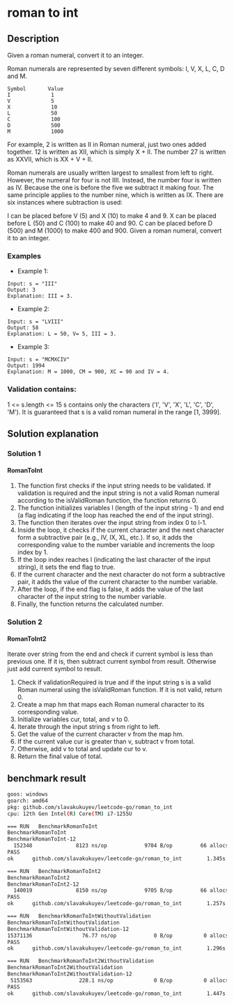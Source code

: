 # roman to int

## Description
Given a roman numeral, convert it to an integer.

Roman numerals are represented by seven different symbols: I, V, X, L, C, D and M.

```
Symbol       Value
I             1
V             5
X             10
L             50
C             100
D             500
M             1000
```

For example, 2 is written as II in Roman numeral, just two ones added together. 12 is written as XII, which is simply X + II. The number 27 is written as XXVII, which is XX + V + II.


Roman numerals are usually written largest to smallest from left to right. However, the numeral for four is not IIII. Instead, the number four is written as IV. Because the one is before the five we subtract it making four. The same principle applies to the number nine, which is written as IX. There are six instances where subtraction is used:

I can be placed before V (5) and X (10) to make 4 and 9. 
X can be placed before L (50) and C (100) to make 40 and 90. 
C can be placed before D (500) and M (1000) to make 400 and 900.
Given a roman numeral, convert it to an integer.


### Examples
* Example 1:

```
Input: s = "III"
Output: 3
Explanation: III = 3.
```


* Example 2:

```
Input: s = "LVIII"
Output: 58
Explanation: L = 50, V= 5, III = 3.
```

* Example 3:

```
Input: s = "MCMXCIV"
Output: 1994
Explanation: M = 1000, CM = 900, XC = 90 and IV = 4.
```

### Validation contains:
1 <= s.length <= 15
s contains only the characters ('I', 'V', 'X', 'L', 'C', 'D', 'M').
It is guaranteed that s is a valid roman numeral in the range [1, 3999].

## Solution explanation
### Solution 1
#### RomanToInt 

1. The function first checks if the input string needs to be validated. If validation is required and the input string is not a valid Roman numeral according to the isValidRoman function, the function returns 0.
2. The function initializes variables l (length of the input string - 1) and end (a flag indicating if the loop has reached the end of the input string).
3. The function then iterates over the input string from index 0 to l-1.
4. Inside the loop, it checks if the current character and the next character form a subtractive pair (e.g., IV, IX, XL, etc.). If so, it adds the corresponding value to the number variable and increments the loop index by 1.
5. If the loop index reaches l (indicating the last character of the input string), it sets the end flag to true.
6. If the current character and the next character do not form a subtractive pair, it adds the value of the current character to the number variable.
7. After the loop, if the end flag is false, it adds the value of the last character of the input string to the number variable.
8. Finally, the function returns the calculated number.

### Solution 2
#### RomanToInt2
Iterate over string from the end and check if current symbol is less than previous one. If it is, then subtract current symbol from result. Otherwise just add current symbol to result.

1. Check if validationRequired is true and if the input string s is a valid Roman numeral using the isValidRoman function. If it is not valid, return 0.
2. Create a map hm that maps each Roman numeral character to its corresponding value.
3. Initialize variables cur, total, and v to 0.
4. Iterate through the input string s from right to left.
5. Get the value of the current character v from the map hm.
6. If the current value cur is greater than v, subtract v from total.
7. Otherwise, add v to total and update cur to v.
8. Return the final value of total.


## benchmark result
```bash
goos: windows
goarch: amd64
pkg: github.com/slavakukuyev/leetcode-go/roman_to_int
cpu: 12th Gen Intel(R) Core(TM) i7-1255U

=== RUN   BenchmarkRomanToInt
BenchmarkRomanToInt
BenchmarkRomanToInt-12
  152348              8123 ns/op            9704 B/op         66 allocs/op
PASS
ok      github.com/slavakukuyev/leetcode-go/roman_to_int        1.345s

=== RUN   BenchmarkRomanToInt2
BenchmarkRomanToInt2
BenchmarkRomanToInt2-12
  140019              8150 ns/op            9705 B/op         66 allocs/op
PASS
ok      github.com/slavakukuyev/leetcode-go/roman_to_int        1.257s

=== RUN   BenchmarkRomanToIntWithoutValidation
BenchmarkRomanToIntWithoutValidation
BenchmarkRomanToIntWithoutValidation-12
15371136                76.77 ns/op            0 B/op          0 allocs/op
PASS
ok      github.com/slavakukuyev/leetcode-go/roman_to_int        1.296s

=== RUN   BenchmarkRomanToInt2WithoutValidation
BenchmarkRomanToInt2WithoutValidation
BenchmarkRomanToInt2WithoutValidation-12
 5153563               228.1 ns/op             0 B/op          0 allocs/op
PASS
ok      github.com/slavakukuyev/leetcode-go/roman_to_int        1.447s
```

